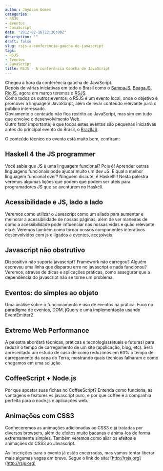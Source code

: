 ```yaml
---
author: Jaydson Gomes
categories:
- RSJS
- Eventos
- JavaScript
date: "2012-02-16T22:30:00Z"
description: ""
draft: false
slug: rsjs-a-conferencia-gaucha-de-javascript
tags:
- RSJS
- Eventos
- JavaScript
title: RSJS - A conferência Gaúcha de JavaScript
---
```


Chegou a hora da conferência gaúcha de JavaScript.  
Depois de várias iniciativas em todo o Brasil como o [SampaJS](http://www.sampajs.com/), [BeagaJS](http://bhjs.com.br/), [RioJS](http://riojs.org/), agora em março teremos o [RSJS](http://rsjs.org).  
Como todos os outros eventos, o RSJS é um evento local, onde o objetivo é promover a linguagem JavaScript, além de levar conteúdo relevante para o público interessado.  
Obviamente o conteúdo não fica restrito ao JavaScript, mas sim em tudo que envolve o desenvolvimento Web.  
Outro fator importante, é que todos estes eventos são pequenas iniciativas antes do principal evento do Brasil, o [BrazilJS](http://braziljs.com.br/).  

O conteúdo técnico do evento está muito bom, confiram:  

## **Haskell 4 the JS programmer**  
Você sabia que JS é uma linguagem funcional? Pois é! Aprender outras linguagens funcionais pode ajudar muito um dev JS. E qual a melhor linguagem funcional ever? Ninguém discute, é Haskell!!! Nesta palestra veremos algumas lições que podem que podem ser úteis para programadores JS que se aventurem no Haskell.  

## **Acessibilidade e JS, lado a lado**  
Veremos como utilizar o Javascript como um aliado para aumentar e melhorar a acessibilidade de nossas páginas, além de ver maneiras de como a acessibilidade pode influenciar nas nossas vidas e quão relevante ela é. Veremos também como tornar nossos componentes interativos desenvolvidos com js e ligados a eventos, acessíveis.  

## **Javascript não obstrutivo**  
Dispositivo não suporta javascript? Framework não carregou? Alguém escreveu uma linha que disparou erro no javascript e nada funcionou? Veremos, através de dicas e aplicações práticas, como assegurar que a dependência do javascript não se torne um problema.  

## **Eventos: do simples ao objeto**  
Uma análise sobre o funcionamento e uso de eventos na prática. Foco no paradigma de eventos, DOM, jQuery e uma implementação usando EventEmitter2.  

## **Extreme Web Performance**  
A palestra abordará técnicas, práticas e tecnologias(atuais e futuras) para reduzir o tempo de carregamento de um site (applicação, blog, etc). Será apresentado um estudo de caso de como reduzimos em 60% o tempo de carregamento da capa do Terra, mostrando quais técnicas falharam e como chegamos em uma solução.


## **CoffeeScript + Node.js**  
Por que apostar suas fichas no CoffeeScript? Entenda como funciona, as vantagens e features vs javascript puro, e por que coffee é a companhia perfeita para o node.js e aplicações web.


## **Animações com CSS3**  
Conheceremos as animações adicionadas ao CSS3 e já tratadas por diversos browsers, além de efeitos muito bacanas e anima-los de forma extremamente simples. Também veremos como aliar os efeitos e animações do CSS3 ao Javascript.  

As inscrições para o evento já estão encerradas, mas vamos tentar liberar mais algumas vagas em breve.
Segue o link do site: [http://rsjs.org](http://rsjs.org)
